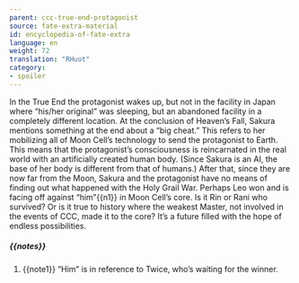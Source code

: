 ```yaml
---
parent: ccc-true-end-protagonist
source: fate-extra-material
id: encyclopedia-of-fate-extra
language: en
weight: 72
translation: "RHuot"
category:
- spoiler
---
```


In the True End the protagonist wakes up, but not in the facility in Japan where “his/her original” was sleeping, but an abandoned facility in a completely different location.
At the conclusion of Heaven’s Fall, Sakura mentions something at the end about a “big cheat.” This refers to her mobilizing all of Moon Cell’s technology to send the protagonist to Earth.
This means that the protagonist’s consciousness is reincarnated in the real world with an artificially created human body.
(Since Sakura is an AI, the base of her body is different from that of humans.)
After that, since they are now far from the Moon, Sakura and the protagonist have no means of finding out what happened with the Holy Grail War.
Perhaps Leo won and is facing off against “him”{{n1}} in Moon Cell’s core. Is it Rin or Rani who survived?
Or is it true to history where the weakest Master, not involved in the events of CCC, made it to the core?
It’s a future filled with the hope of endless possibilities.

##### {{notes}}

1. {{note1}} “Him” is in reference to Twice, who’s waiting for the winner.
